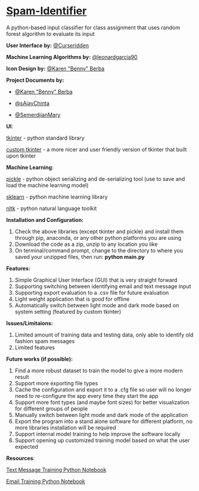 # [Spam-Identifier](https://github.com/Curseridden/Spam-Identifier)
A python-based input classifier for class assignment that uses random forest algorithm to evaluate its input

**User Interface by:** [@Curseridden](https://github.com/Curseridden)

**Machine Learning Algorithms by:** [@leonardgarcia90](https://github.com/leonardgarcia90)

**Icon Design by:** [@Karen "Benny" Berba](https://github.com/kberba)

**Project Documents by:**

- [@Karen "Benny" Berba](https://github.com/kberba)

- [@sAjayChinta](https://github.com/Ajaychinta)

- [@SemerdjianMary](https://github.com/SemerdjianMary)

**UI**:

[tkinter](https://docs.python.org/3/library/tkinter.html) - python standard library

[custom tkinter](https://github.com/TomSchimansky/CustomTkinter) - a more nicer and user friendly version of tkinter that built upon tkinter

**Machine Learning**:

[pickle](https://docs.python.org/3/library/pickle.html) - python object serializing and de-serializing tool (use to save and load the machine learning model)

[sklearn](https://scikit-learn.org/stable/) - python machine learning library

[nltk](https://www.nltk.org/) - python natural language toolkit

**Installation and Configuration:**
1. Check the above libraries (except tkinter and pickle) and install them through pip, anaconda, or any other python platforms you are using
2. Download the code as a zip, unzip to any location you like
3. On terminal/command prompt, change to the directory to where you saved your unzipped files, then run: **python main.py**


**Features:**
1. Simple Graphical User Interface (GUI) that is very straight forward
2. Supporting switching between identifying email and text message input
3. Supporting export evaluation to a .csv file for future evaluation
4. Light weight application that is good for offline
5. Automatically switch between light mode and dark mode based on system setting (featured by custom tkinter)

**Issues/Limitaions:**
1. Limited amount of training data and testing data, only able to identify old fashion spam messages
2. Limited features

**Future works (if possible):**
1. Find a more robust dataset to train the model to give a more modern result
2. Support more exporting file types
3. Cache the configuration and export it to a .cfg file so user will no longer need to re-configure the app every time they start the app
4. Support more font types (and maybe font sizes) for better visualization for different groups of people
5. Manually switch between light mode and dark mode of the application
6. Export the program into a stand alone software for different platform, no more libraries installation will be required
7. Support internal model training to help improve the software locally
8. Support opening up customized training model based on what the user expected

**Resources**:

[Text Message Training Python Notebook](https://colab.research.google.com/drive/1o8qf9L3Ppcf1rnJpIoAF034VZPjIa3sc)

[Email Training Python Notebook](https://colab.research.google.com/drive/1Mbrbx0IJ0whav2u7OrcBbCOIo5RrCS4e)

